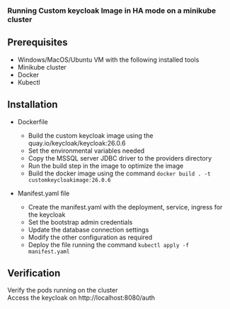 ### Running Custom keycloak Image in HA mode on a minikube cluster ###

## Prerequisites ##
* Windows/MacOS/Ubuntu VM with the following installed tools
* Minikube cluster
* Docker 
* Kubectl 

## Installation ##
* Dockerfile
  + Build the custom keycloak image using the quay.io/keycloak/keycloak:26.0.6 
  + Set the environmental variables needed 
  + Copy the MSSQL server JDBC driver to the providers directory 
  + Run the build step in the image to optimize the image 
  + Build the docker image using the command `docker build . -t customkeycloakimage:26.0.6` 
  
* Manifest.yaml file
  + Create the manifest.yaml with the deployment, service, ingress for the keycloak 
  + Set the bootstrap admin credentials 
  + Update the database connection settings 
  + Modify the other configuration as required 
  + Deploy the file running the command `kubectl apply -f manifest.yaml` 

## Verification ##
Verify the pods running on the cluster </br>
Access the keycloak on http://localhost:8080/auth </br>

